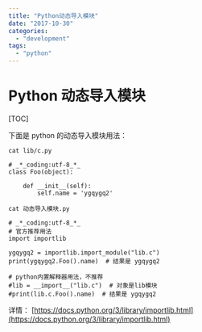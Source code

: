 ```yaml
---
title: "Python动态导入模块"
date: "2017-10-30"
categories:
  - "development"
tags:
  - "python"
---
```


# Python 动态导入模块

[TOC]

下面是 python 的动态导入模块用法：

`cat lib/c.py`

```
# _*_coding:utf-8_*_
class Foo(object):

    def __init__(self):
        self.name = 'ygqygq2'
```

`cat 动态导入模块.py`

```
# _*_coding:utf-8_*_
# 官方推荐用法
import importlib

ygqygq2 = importlib.import_module("lib.c")
print(ygqygq2.Foo().name)  # 结果是 ygqygq2

# python内置解释器用法，不推荐
#lib = __import__("lib.c")  # 对象是lib模块
#print(lib.c.Foo().name)  # 结果是 ygqygq2
```

详情： [https://docs.python.org/3/library/importlib.html](https://docs.python.org/3/library/importlib.html)
